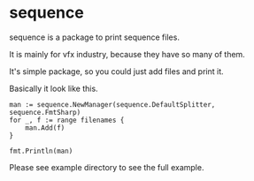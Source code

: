 # sequence

sequence is a package to print sequence files.

It is mainly for vfx industry, because they have so many of them.

It's simple package, so you could just add files and print it.


Basically it look like this.

```
man := sequence.NewManager(sequence.DefaultSplitter, sequence.FmtSharp)
for _, f := range filenames {
	man.Add(f)
}

fmt.Println(man)
```

Please see example directory to see the full example.
